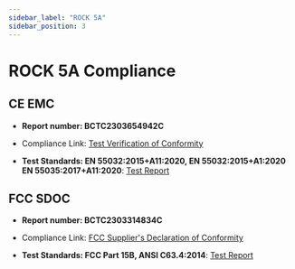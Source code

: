 ```yaml
---
sidebar_label: "ROCK 5A"
sidebar_position: 3
---
```


# ROCK 5A Compliance

## CE EMC

- **Report number: BCTC2303654942C**
- Compliance Link:
  [Test Verification of Conformity](https://dl.radxa.com/rock5/compliance/5a/ce-emc/CE-EMC-comformity.pdf)

- **Test Standards: EN 55032:2015+A11:2020, EN 55032:2015+A1:2020 EN 55035:2017+A11:2020**:
  [Test Report](https://dl.radxa.com/rock5/compliance/5a/ce-emc/CE-EMC-report.pdf)

## FCC SDOC

- **Report number: BCTC2303314834C**
- Compliance Link:
  [FCC Supplier's Declaration of Conformity](https://dl.radxa.com/rock5/compliance/5a/fcc-sdoc/FCC-sDoC-comformity.pdf)

- **Test Standards: FCC Part 15B, ANSI C63.4:2014**:
  [Test Report](https://dl.radxa.com/rock5/compliance/5a/fcc-sdoc/FCC-SDOC-report.pdf)

